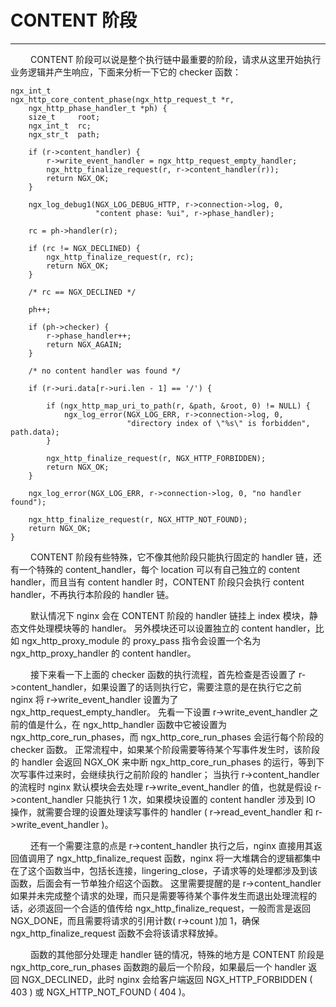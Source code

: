 # CONTENT 阶段
***

&emsp;&emsp;
CONTENT 阶段可以说是整个执行链中最重要的阶段，请求从这里开始执行业务逻辑并产生响应，下面来分析一下它的 checker 函数：

    ngx_int_t
    ngx_http_core_content_phase(ngx_http_request_t *r,
        ngx_http_phase_handler_t *ph) {
        size_t     root;
        ngx_int_t  rc;
        ngx_str_t  path;

        if (r->content_handler) {
            r->write_event_handler = ngx_http_request_empty_handler;
            ngx_http_finalize_request(r, r->content_handler(r));
            return NGX_OK;
        }

        ngx_log_debug1(NGX_LOG_DEBUG_HTTP, r->connection->log, 0,
                       "content phase: %ui", r->phase_handler);

        rc = ph->handler(r);

        if (rc != NGX_DECLINED) {
            ngx_http_finalize_request(r, rc);
            return NGX_OK;
        }

        /* rc == NGX_DECLINED */

        ph++;

        if (ph->checker) {
            r->phase_handler++;
            return NGX_AGAIN;
        }

        /* no content handler was found */

        if (r->uri.data[r->uri.len - 1] == '/') {

            if (ngx_http_map_uri_to_path(r, &path, &root, 0) != NULL) {
                ngx_log_error(NGX_LOG_ERR, r->connection->log, 0,
                              "directory index of \"%s\" is forbidden", path.data);
            }

            ngx_http_finalize_request(r, NGX_HTTP_FORBIDDEN);
            return NGX_OK;
        }

        ngx_log_error(NGX_LOG_ERR, r->connection->log, 0, "no handler found");

        ngx_http_finalize_request(r, NGX_HTTP_NOT_FOUND);
        return NGX_OK;
    }

&emsp;&emsp;
CONTENT 阶段有些特殊，它不像其他阶段只能执行固定的 handler 链，还有一个特殊的 content_handler，每个 location 可以有自己独立的 content handler，而且当有 content handler 时，CONTENT 阶段只会执行 content handler，不再执行本阶段的 handler 链。

&emsp;&emsp;
默认情况下 nginx 会在 CONTENT 阶段的 handler 链挂上 index 模块，静态文件处理模块等的 handler。
另外模块还可以设置独立的 content handler，比如 ngx_http_proxy_module 的 proxy_pass 指令会设置一个名为 ngx_http_proxy_handler 的 content handler。

&emsp;&emsp;
接下来看一下上面的 checker 函数的执行流程，首先检查是否设置了 r->content_handler，如果设置了的话则执行它，需要注意的是在执行它之前 nginx 将 r->write_event_handler 设置为了 ngx_http_request_empty_handler。
先看一下设置 r->write_event_handler 之前的值是什么，在 ngx_http_handler 函数中它被设置为 ngx_http_core_run_phases，而 ngx_http_core_run_phases 会运行每个阶段的 checker 函数。
正常流程中，如果某个阶段需要等待某个写事件发生时，该阶段的 handler 会返回 NGX_OK 来中断 ngx_http_core_run_phases 的运行，等到下次写事件过来时，会继续执行之前阶段的 handler；
当执行 r->content_handler 的流程时 nginx 默认模块会去处理 r->write_event_handler 的值，也就是假设 r->content_handler 只能执行 1 次，如果模块设置的 content handler 涉及到 IO 操作，就需要合理的设置处理读写事件的 handler ( r->read_event_handler 和 r->write_event_handler )。

&emsp;&emsp;
还有一个需要注意的点是 r->content_handler 执行之后，nginx 直接用其返回值调用了 ngx_http_finalize_request 函数，nginx 将一大堆耦合的逻辑都集中在了这个函数当中，包括长连接，lingering_close，子请求等的处理都涉及到该函数，后面会有一节单独介绍这个函数。
这里需要提醒的是 r->content_handler 如果并未完成整个请求的处理，而只是需要等待某个事件发生而退出处理流程的话，必须返回一个合适的值传给 ngx_http_finalize_request，一般而言是返回 NGX_DONE，而且需要将请求的引用计数( r->count )加 1，确保 ngx_http_finalize_request 函数不会将该请求释放掉。

&emsp;&emsp;
函数的其他部分处理走 handler 链的情况，特殊的地方是 CONTENT 阶段是 ngx_http_core_run_phases 函数跑的最后一个阶段，如果最后一个 handler 返回 NGX_DECLINED，此时 nginx 会给客户端返回 NGX_HTTP_FORBIDDEN ( 403 ) 或 NGX_HTTP_NOT_FOUND ( 404 )。